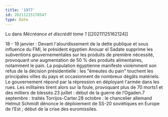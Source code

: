 ```yaml
---
title: '1977'
id: 20211215170547
type: Date
---
```


Lu dans *Mécréance et discrédit tome 1* [[20211125162124]]

18 - 19 janvier : Devant l'alourdissement de la dette publique et sous influence du FMI, le président égyptien Anouar el Sadate supprime les subventions gouvernementales sur les produits de première nécessité, provoquant une augmentation de 50 % des produits alimentaires, notamment le pain. La population égyptienne manifeste violemment son refus de la décision présidentielle : les "émeutes du pain" touchent les principales villes du pays et occasionnent de nombreux dégâts matériels. Le gouvernement répond par la répression en déployant l'armée dans les rues. Les militaires tirent alors sur la foule, provoquant plus de 70 morts1 et des milliers de blessés.23 juillet : début de la guerre de l’Ogaden.7 septembre : traités Torrijos-Carter.28 octobre : le chancelier allemand Helmut Schmidt dénonce le déploiement de SS-20 soviétiques en Europe de l’Est ; début de la crise des euromissiles.